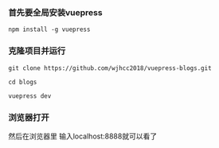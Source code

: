 ### 首先要全局安装vuepress

```
npm install -g vuepress
```
### 克隆项目并运行
```
git clone https://github.com/wjhcc2018/vuepress-blogs.git

cd blogs

vuepress dev
```
### 浏览器打开

然后在浏览器里 输入localhost:8888就可以看了

